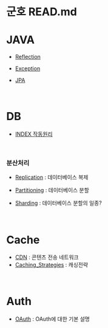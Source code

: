 # 군호 READ.md

# **JAVA**
- [Reflection](java/Reflection.md)

- [Exception](java/Exception.md)

- [JPA](java/JPA.md)    

<br>

# **DB**
- [INDEX 작동원리](DB/INDEX.md) 

<br>

### **분산처리**
- [Replication](DB/Replication.md) : 데이터베이스 복제

- [Partitioning](DB/Partitioning.md) : 데이터베이스 분할

- [Sharding](DB/Sharding.md) : 데이터베이스 분할의 일종?

<br>

# **Cache**
- [CDN](Cache/CDN.md) : 콘텐츠 전송 네트워크
- [Caching_Strategies](Cache/Caching_Strategies.md) : 캐싱전략

<br>

# **Auth**

- [OAuth](Auth/OAuth.md) : OAuth에 대한 기본 설명